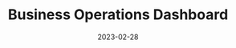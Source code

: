 ---
date: '2023-02-28'
title: 'Business Operations Dashboard'
tech:
- React
- TS
- Styled Components
- C#
- ASP.NET
- MSSQL
company: BSDV
showInProjects: false
---